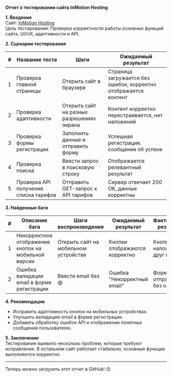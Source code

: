 **Отчет о тестировании сайта InMotion Hosting**

**1. Введение**  
Сайт: [InMotion Hosting](https://www.inmotionhosting.com/)  
Цель тестирования: Проверка корректности работы основных функций сайта, UI/UX, адаптивности и API.

**2. Сценарии тестирования**  

| #  | Название теста  | Шаги  | Ожидаемый результат  |
|----|----------------|--------|----------------------|
| 1  | Проверка главной страницы  | Открыть сайт в браузере  | Страница загружается без ошибок, корректно отображается контент  |
| 2  | Проверка адаптивности  | Открыть сайт на разных разрешениях экрана  | Контент корректно перестраивается, нет наложений  |
| 3  | Проверка формы регистрации  | Заполнить данные и отправить форму  | Успешная регистрация, сообщение об успехе  |
| 4  | Проверка поиска  | Ввести запрос в поисковую строку  | Отображается релевантный результат  |
| 5  | Проверка API получения списка тарифов  | Отправить GET-запрос к API тарифов  | Сервер отвечает 200 OK, данные корректны  |

**3. Найденные баги**  

| #  | Описание бага  | Шаги воспроизведения  | Ожидаемый результат  | Фактический результат  |
|----|---------------|----------------------|----------------------|----------------------|
| 1  | Некорректное отображение кнопок на мобильной версии  | Открыть сайт на мобильном устройстве | Кнопки отображаются корректно | Кнопки наложены друг на друга  |
| 2  | Ошибка валидации email в форме регистрации  | Ввести email без @ | Ошибка "Некорректный email" | Форма отправляется без ошибки  |

**4. Рекомендации**  
- Исправить адаптивность кнопок на мобильных устройствах.  
- Улучшить валидацию email в форме регистрации.  
- Добавить обработку ошибок API и отображение понятных сообщений пользователю.  

**5. Заключение**  
Тестирование выявило несколько проблем, которые требуют исправления. В остальном сайт работает стабильно, основные функции выполняются корректно.  

---  

Теперь можно загрузить этот отчет в GitHub! 😊

